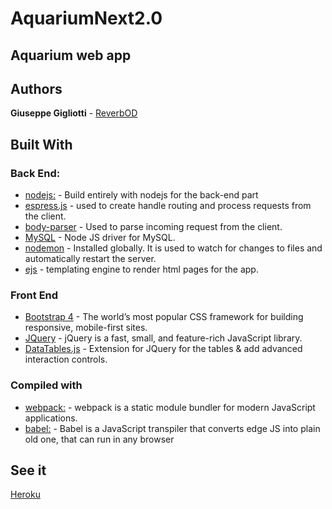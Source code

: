 # AquariumNext2.0
## Aquarium web app
 
## Authors                                                  
**Giuseppe Gigliotti** - [ReverbOD](https://gigliottigiuseppe.it)
 
## Built With
### Back End:
* [nodejs:](https://nodejs.org/en/) - Build entirely with nodejs for the back-end part
* [espress.js](https://expressjs.com/it/) - used to create handle routing and process requests from the client.
* [body-parser](https://www.npmjs.com/package/body-parser) - Used to parse incoming request from the client.
* [MySQL](https://www.npmjs.com/package/mysql) - Node JS driver for MySQL.
* [nodemon](https://www.npmjs.com/package/nodemon) - Installed globally. It is used to watch for changes to files and automatically restart the server.
* [ejs](https://ejs.co/) - templating engine to render html pages for the app.

### Front End
* [Bootstrap 4](https://getbootstrap.com/docs/4.0/getting-started/introduction/) - The world’s most popular CSS framework for building responsive, mobile-first sites.
* [JQuery](https://jquery.com/) - jQuery is a fast, small, and feature-rich JavaScript library.
* [DataTables.js](https://datatables.net/) - Extension for JQuery for the tables & add  advanced interaction controls.

### Compiled with
* [webpack:](https://webpack.js.org/) - webpack is a static module bundler for modern JavaScript applications.
* [babel:](https://babeljs.io/) - Babel is a JavaScript transpiler that converts edge JS into plain old one, that can run in any browser

## See it
[Heroku](https://aquariumnext.herokuapp.com/)
